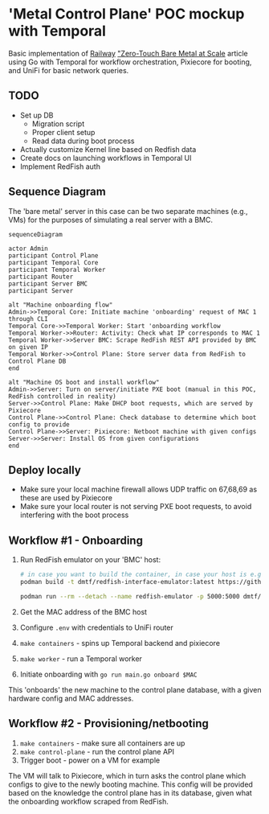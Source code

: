 # 'Metal Control Plane' POC mockup with Temporal

Basic implementation of [Railway](https://railway.app) ["Zero-Touch Bare Metal at Scale](https://blog.railway.com/p/data-center-build-part-two) article using Go with Temporal for workflow orchestration, Pixiecore for booting, and UniFi for basic network queries.

## TODO

- Set up DB
  - Migration script
  - Proper client setup
  - Read data during boot process
- Actually customize Kernel line based on Redfish data
- Create docs on launching workflows in Temporal UI
- Implement RedFish auth

## Sequence Diagram

The 'bare metal' server in this case can be two separate machines (e.g., VMs) for the purposes of simulating a real server with a BMC.

```mermaid
sequenceDiagram

actor Admin
participant Control Plane
participant Temporal Core
participant Temporal Worker
participant Router
participant Server BMC
participant Server

alt "Machine onboarding flow"
Admin->>Temporal Core: Initiate machine 'onboarding' request of MAC 1 through CLI
Temporal Core->>Temporal Worker: Start 'onboarding workflow
Temporal Worker->>Router: Activity: Check what IP corresponds to MAC 1
Temporal Worker->>Server BMC: Scrape RedFish REST API provided by BMC on given IP
Temporal Worker->>Control Plane: Store server data from RedFish to Control Plane DB
end

alt "Machine OS boot and install workflow"
Admin->>Server: Turn on server/initiate PXE boot (manual in this POC, RedFish controlled in reality)
Server->>Control Plane: Make DHCP boot requests, which are served by Pixiecore
Control Plane->>Control Plane: Check database to determine which boot config to provide
Control Plane->>Server: Pixiecore: Netboot machine with given configs
Server->>Server: Install OS from given configurations
end
```

## Deploy locally

- Make sure your local machine firewall allows UDP traffic on 67,68,69 as these are used by Pixiecore
- Make sure your local router is not serving PXE boot requests, to avoid interfering with the boot process

## Workflow #1 - Onboarding

1. Run RedFish emulator on your 'BMC' host:

    ```bash
    # in case you want to build the container, in case your host is e.g. arm64 like a Raspberry Pi
    podman build -t dmtf/redfish-interface-emulator:latest https://github.com/DMTF/Redfish-Interface-Emulator.git

    podman run --rm --detach --name redfish-emulator -p 5000:5000 dmtf/redfish-interface-emulator:latest
    ```

1. Get the MAC address of the BMC host
1. Configure `.env` with credentials to UniFi router
1. `make containers` - spins up Temporal backend and pixiecore
1. `make worker` - run a Temporal worker
1. Initiate onboarding with `go run main.go onboard $MAC`

This 'onboards' the new machine to the control plane database, with a given hardware config and MAC addresses.

## Workflow #2 - Provisioning/netbooting

1. `make containers` - make sure all containers are up
1. `make control-plane` - run the control plane API
1. Trigger boot - power on a VM for example

The VM will talk to Pixiecore, which in turn asks the control plane which configs to give to the newly booting machine. This config will be provided based on the knowledge the control plane has in its database, given what the onboarding workflow scraped from RedFish.
